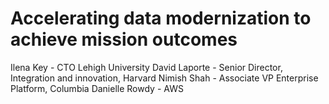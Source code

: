 # Accelerating data modernization to achieve mission outcomes

Ilena Key - CTO Lehigh University
David Laporte - Senior Director, Integration and innovation, Harvard
Nimish Shah - Associate VP Enterprise Platform, Columbia
Danielle Rowdy - AWS

